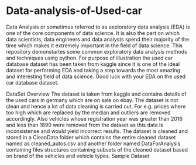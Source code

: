 # Data-analysis-of-Used-car
Data Analysis or sometimes referred to as exploratory data analysis (EDA) is one of the core components of data science. It is also the part on which data scientists, data engineers and data analysts spend their majority of the time which makes it extremely important in the field of data science. This repository demonstartes some common exploratory data analysis methods and techniques using python. For purpose of illustration the used car database dataset has been taken from kaggle since it is one of the ideal dataset for performing EDA and taking a step towards the most amazing and interesting field of data science. Good luck with your EDA on the used car database dataset.

DataSet Overview
The dataset is taken from kaggle and contains details of the used cars in germany which are on sale on ebay.
The dataset is not clean and hence a lot of data cleaning is carried out. For e.g. prices where too high which are replaced by the median and outliers are removed accordingly.
Also vehicles whose registration year was greater than 2016 and less than 1890 were removed from the dataset as this data is inconsistense and would yield incorrect results.
The dataset is cleaned and stored in a CleanData folder which contains the entire cleaned dataset named as cleaned_autos.csv and another folder named DataForAnalysis containing files structures containing subsets of the cleaned dataset based on brand of the vehicles and vehicle types.
Sample Dataset
